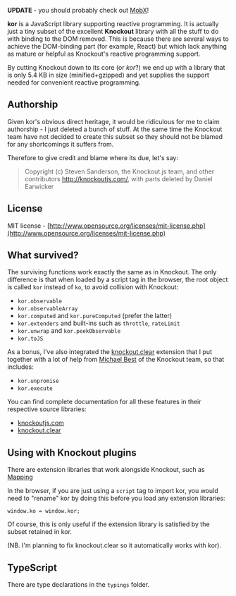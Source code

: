 
**UPDATE** - you should probably check out [MobX](https://github.com/mobxjs/mobx)!

**kor** is a JavaScript library supporting reactive programming. It is actually
just a tiny subset of the excellent **Knockout** library with all the stuff to
do with binding to the DOM removed. This is because there are several ways to
achieve the DOM-binding part (for example, React) but which lack anything as
mature or helpful as Knockout's reactive programming support.

By cutting Knockout down to its core (or *kor*?) we end up with a library that
is only 5.4 KB in size (minified+gzipped) and yet supplies the support needed
for convenient reactive programming.

## Authorship

Given kor's obvious direct heritage, it would be ridiculous for me to claim
authorship - I just deleted a bunch of stuff. At the same time the Knockout
team have not decided to create this subset so they should not be blamed for
any shortcomings it suffers from.

Therefore to give credit and blame where its due, let's say:

> Copyright (c) Steven Sanderson, the Knockout.js team, and other contributors
http://knockoutjs.com/, with parts deleted by Daniel Earwicker

## License

MIT license - [http://www.opensource.org/licenses/mit-license.php](http://www.opensource.org/licenses/mit-license.php)

## What survived?

The surviving functions work exactly the same as in Knockout. The only
difference is that when loaded by a script tag in the browser, the root object
is called `kor` instead of `ko`, to avoid collision with Knockout:

* `kor.observable`
* `kor.observableArray`
* `kor.computed` and `kor.pureComputed` (prefer the latter)
* `kor.extenders` and built-ins such as `throttle`, `rateLimit`
* `kor.unwrap` and `kor.peekObservable`
* `kor.toJS`

As a bonus, I've also integrated the
[knockout.clear](https://github.com/danielearwicker/knockout.clear) extension
that I put together with a lot of help from
[Michael Best](https://github.com/mbest) of the Knockout team, so that includes:

* `kor.unpromise`
* `kor.execute`

You can find complete documentation for all these features in their respective
source libraries:

* [knockoutjs.com](http://knockoutjs.com/)
* [knockout.clear](https://github.com/danielearwicker/knockout.clear)

## Using with Knockout plugins

There are extension libraries that work alongside Knockout, such as
[Mapping](http://knockoutjs.com/documentation/plugins-mapping.html)

In the browser, if you are just using a `script` tag to import kor, you would
need to "rename" kor by doing this before you load any extension libraries:

    window.ko = window.kor;

Of course, this is only useful if the extension library is satisfied by the
subset retained in kor.

(NB. I'm planning to fix knockout.clear so it automatically works with kor).

## TypeScript

There are type declarations in the `typings` folder.
